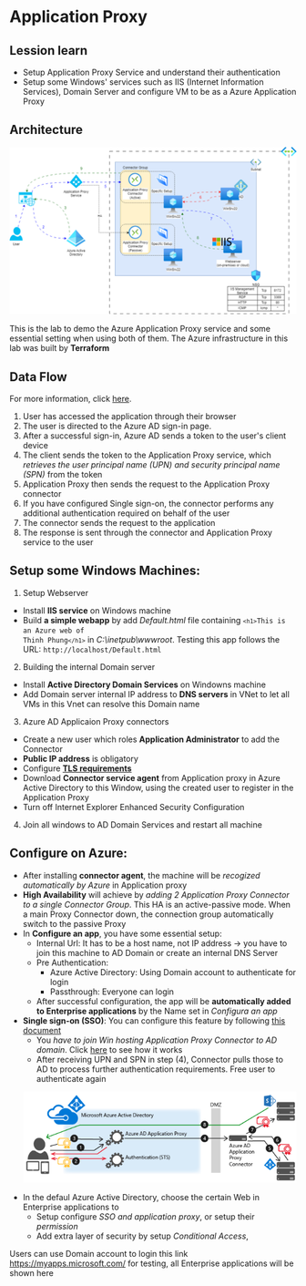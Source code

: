 # Application Proxy
## Lession learn
- Setup Application Proxy Service and understand their authentication
- Setup some Windows' services such as IIS (Internet Information Services), Domain Server and configure VM to be as a Azure Application Proxy
## Architecture 
<p align="center">
  <img src="./Architecture/Architecture.png" alt="Image Description">
</p>

This is the lab to demo the Azure Application Proxy service and some essential setting when using both of them. The Azure infrastructure in this lab was built by **Terraform**

## Data Flow
For more information, click [here](https://learn.microsoft.com/en-us/azure/active-directory/app-proxy/application-proxy).
1. User has accessed the application through their browser
2. The user is directed to the Azure AD sign-in page.
3. After a successful sign-in, Azure AD sends a token to the user's client device
4. The client sends the token to the Application Proxy service, which *retrieves the user principal name (UPN) and security principal name (SPN)* from the token
5. Application Proxy then sends the request to the Application Proxy connector
6. If you have configured Single sign-on, the connector performs any additional authentication required on behalf of the user
7. The connector sends the request to the application
8. The response is sent through the connector and Application Proxy service to the user

## Setup some Windows Machines:
1.  Setup Webserver
- Install **IIS service** on Windows machine
- Build **a simple webapp** by add *Default.html* file containing <code>`<h1>`This is an Azure web of Thinh Phung`</h1>`</code> in *C:\inetpub\wwwroot*. Testing this app follows the URL: `http://localhost/Default.html`
2. Building the internal Domain server
- Install **Active Directory Domain Services** on Windowns machine
- Add Domain server internal IP address to **DNS servers** in VNet to let all VMs in this Vnet can resolve this Domain name
3. Azure AD Applicaion Proxy connectors
- Create a new user which roles **Application Administrator** to add the Connector
- **Public IP address** is obligatory
- Configure [**TLS requirements**](https://learn.microsoft.com/en-us/azure/active-directory/app-proxy/application-proxy-add-on-premises-application)
- Download **Connector service agent** from Application proxy in Azure Active Directory to this Window, using the created user to register in the Application Proxy
- Turn off Internet Explorer Enhanced Security Configuration
4. Join all windows to AD Domain Services and restart all machine

## Configure on Azure:
- After installing **connector agent**, the machine will be *recogized automatically by Azure* in Application proxy
- **High Availability** will achieve by *adding 2 Application Proxy Connector to a single Connector Group*. This HA is an active-passive mode. When a main Proxy Connector down, the connection group automatically switch to the passive Proxy
- In **Configure an app**, you have some essential setup:
  - Internal Url: It has to be a host name, not IP address -> you have to join this machine to AD Domain or create an internal DNS Server
  - Pre Authentication:
    - Azure Active Directory: Using Domain account to authenticate for login
    - Passthrough: Everyone can login
  - After successful configuration, the app will be **automatically added to Enterprise applications** by the Name set in *Configura an app*
- **Single sign-on (SSO)**: You can configure this feature by following [this document](https://learn.microsoft.com/vi-vn/azure/active-directory/app-proxy/application-proxy-config-sso-how-to)
  - You *have to join Win hosting Application Proxy Connector to AD domain*. Click [here](https://learn.microsoft.com/vi-vn/azure/active-directory/app-proxy/application-proxy-configure-single-sign-on-with-kcd) to see how it works
  - After receiving UPN and SPN in step (4), Connector pulls those to AD to process further authentication requirements. Free user to authenticate again
  <p align="center">
  <img src="./Architecture/SSO.png" alt="Image Description">
</p>

- In the defaul Azure Active Directory, choose the certain Web in Enterprise applications to
  - Setup configure *SSO and application proxy*, or setup their *permission*
  - Add extra layer of security by setup *Conditional Access*, 

Users can use Domain account to login this link https://myapps.microsoft.com/ for testing, all Enterprise applications will be shown here